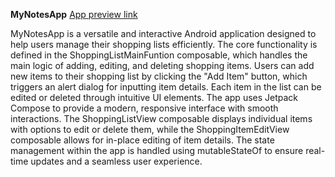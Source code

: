 **MyNotesApp**
[App preview link](https://drive.google.com/file/d/1KtPd18UmY2Uk9P84EMY0bNPl-4Tb5vtt/view?usp=drive_link)


MyNotesApp is a versatile and interactive Android application designed to help users manage their shopping lists efficiently. The core functionality is defined in the ShoppingListMainFuntion composable, which handles the main logic of adding, editing, and deleting shopping items. Users can add new items to their shopping list by clicking the "Add Item" button, which triggers an alert dialog for inputting item details. Each item in the list can be edited or deleted through intuitive UI elements. The app uses Jetpack Compose to provide a modern, responsive interface with smooth interactions. The ShoppingListView composable displays individual items with options to edit or delete them, while the ShoppingItemEditView composable allows for in-place editing of item details. The state management within the app is handled using mutableStateOf to ensure real-time updates and a seamless user experience.

